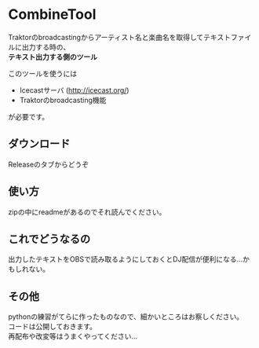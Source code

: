 # CombineTool
Traktorのbroadcastingからアーティスト名と楽曲名を取得してテキストファイルに出力する時の、  
**テキスト出力する側のツール**

このツールを使うには

- Icecastサーバ (http://icecast.org/)
- Traktorのbroadcasting機能

が必要です。

## ダウンロード
Releaseのタブからどうぞ

## 使い方
zipの中にreadmeがあるのでそれ読んでください。

## これでどうなるの
出力したテキストをOBSで読み取るようにしておくとDJ配信が便利になる…かもしれない。

## その他
pythonの練習がてらに作ったものなので、細かいところはお察しください。  
コードは公開しておきます。  
再配布や改変等はうまくやってください…
